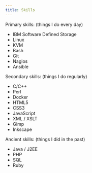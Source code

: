 ```yaml
---
title: Skills
---
```


Primary skills:
(things I do every day)
- IBM Software Defined Storage
- Linux
- KVM
- Bash
- Git
- Nagios
- Ansible

Secondary skills:
(things I do regularly)
- C/C++
- Perl
- Docker
- HTML5
- CSS3
- JavaScript
- XML / XSLT
- Gimp
- Inkscape

Ancient skills:
(things I did in the past)
- Java / J2EE
- PHP
- SQL
- Ruby
